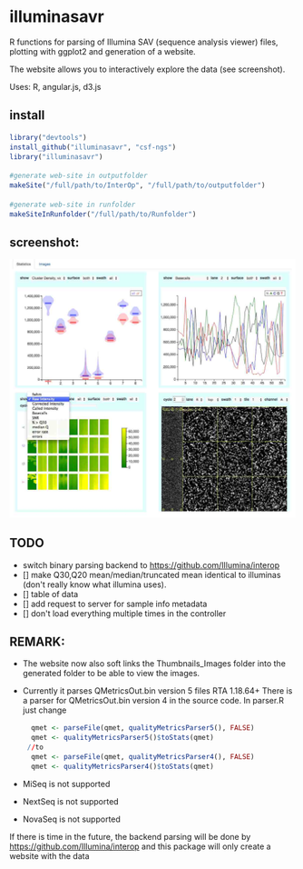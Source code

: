 illuminasavr
============
R functions for parsing of Illumina SAV (sequence analysis viewer) files, plotting with ggplot2 and generation of
a website.

The website allows you to interactively explore the data (see screenshot).

Uses:
R, angular.js, d3.js

install
-------
```R
library("devtools")
install_github("illuminasavr", "csf-ngs")
library("illuminasavr")

#generate web-site in outputfolder
makeSite("/full/path/to/InterOp", "/full/path/to/outputfolder")

#generate web-site in runfolder
makeSiteInRunfolder("/full/path/to/Runfolder")
```

screenshot:
-----------
![Screenshot of interactive angular.js app](https://raw.githubusercontent.com/csf-ngs/illuminasavr/master/doc/screenshot.jpg)

TODO
----
 - switch binary parsing backend to https://github.com/Illumina/interop
 - [] make Q30,Q20 mean/median/truncated mean identical to illuminas (don't really know what illumina uses).
 - [] table of data
 - [] add request to server for sample info metadata
 - [] don't load everything multiple times in the controller

REMARK:
-------
- The website now also soft links the Thumbnails_Images folder into the generated folder to be able to view the images.

- Currently it parses QMetricsOut.bin version 5 files RTA 1.18.64+
  There is a parser for QMetricsOut.bin version 4 in the source code.
  In parser.R just change 

   ```R
     qmet <- parseFile(qmet, qualityMetricsParser5(), FALSE)
     qmet <- qualityMetricsParser5()$toStats(qmet)
    //to  
     qmet <- parseFile(qmet, qualityMetricsParser4(), FALSE)
     qmet <- qualityMetricsParser4()$toStats(qmet)
   ```
- MiSeq is not supported
- NextSeq is not supported
- NovaSeq is not supported

If there is time in the future, the backend parsing will be done by
https://github.com/Illumina/interop and this package will only create a website with the data








